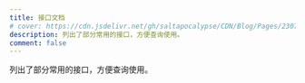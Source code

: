 ```yaml
---
title: 接口文档
# cover: https://cdn.jsdelivr.net/gh/saltapocalypse/CDN/Blog/Pages/230716/Cover.png
description: 列出了部分常用的接口，方便查询使用。
comment: false
---
```


<!-- more -->

列出了部分常用的接口，方便查询使用。

<div class="catalog-display-container">
  <Catalog base='/apidocs/' />
</div>

